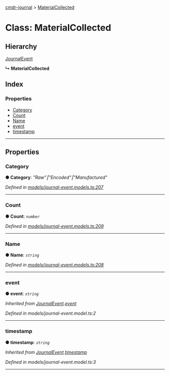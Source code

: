 [cmdr-journal](../README.md) > [MaterialCollected](../classes/materialcollected.md)



# Class: MaterialCollected

## Hierarchy


 [JournalEvent](journalevent.md)

**↳ MaterialCollected**







## Index

### Properties

* [Category](materialcollected.md#category)
* [Count](materialcollected.md#count)
* [Name](materialcollected.md#name)
* [event](materialcollected.md#event)
* [timestamp](materialcollected.md#timestamp)



---
## Properties
<a id="category"></a>

###  Category

**●  Category**:  *"Raw"⎮"Encoded"⎮"Manufactured"* 

*Defined in [models/journal-event.models.ts:207](https://github.com/chrisbruford/cmdr-journal/blob/52f6f4c/src/models/journal-event.models.ts#L207)*





___

<a id="count"></a>

###  Count

**●  Count**:  *`number`* 

*Defined in [models/journal-event.models.ts:209](https://github.com/chrisbruford/cmdr-journal/blob/52f6f4c/src/models/journal-event.models.ts#L209)*





___

<a id="name"></a>

###  Name

**●  Name**:  *`string`* 

*Defined in [models/journal-event.models.ts:208](https://github.com/chrisbruford/cmdr-journal/blob/52f6f4c/src/models/journal-event.models.ts#L208)*





___

<a id="event"></a>

###  event

**●  event**:  *`string`* 

*Inherited from [JournalEvent](journalevent.md).[event](journalevent.md#event)*

*Defined in models/journal-event.model.ts:2*





___

<a id="timestamp"></a>

###  timestamp

**●  timestamp**:  *`string`* 

*Inherited from [JournalEvent](journalevent.md).[timestamp](journalevent.md#timestamp)*

*Defined in models/journal-event.model.ts:3*





___


